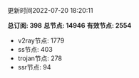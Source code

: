 更新时间2022-07-20 18:20:11

**总订阅: 398**
**总节点: 14946**
**有效节点: 2554**
- v2ray节点: 1779
- ss节点: 403
- trojan节点: 278
- ssr节点: 94
